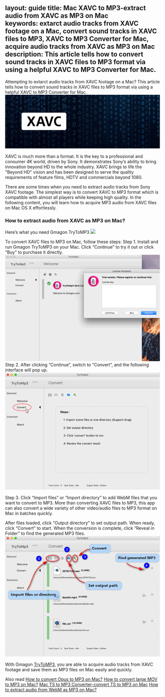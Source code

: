 layout: guide
title: Mac XAVC to MP3-extract audio from XAVC as MP3 on Mac   
keywords: extarct audio tracks from XAVC footage on a Mac, convert sound tracks in XAVC files to MP3, XAVC to MP3 Converter for Mac, acquire audio tracks from XAVC as MP3 on Mac
description: This article tells how to convert sound tracks in XAVC files to MP3 format via using a helpful XAVC to MP3 Converter for Mac.     
--- 
Attempting to extarct audio tracks from XAVC footage on a Mac? This article tells how to convert sound tracks in XAVC files to MP3 format via using a helpful XAVC to MP3 Converter for Mac. 
![](../img/xavc-to-mp3.jpg)

XAVC is much more than a format. It is the key to a professional and consumer 4K world, driven by Sony. It demonstrates Sony’s ability to bring innovation beyond HD to the whole industry. XAVC brings to life the "Beyond HD" vision and has been designed to serve the quality requirements of feature films, HDTV and commercials beyond 1080.

There are some times when you need to extract audio tracks from Sony XAVC footage. The simplest way is to convert XAVC to MP3 format which is compatible with almost all players while keeping high quality. In the following content, you will learn how to acquire MP3 audio from XAVC files on Mac OS X effortlessly.
### How to extract audio from XAVC as MP3 on Mac?
Here’s what you need
Gmagon TryToMP3
<a href="https://gmagon.com/products/store/trytomp3/" target="_blank"> <img src="https://gmagon.com/asset/images/free-download.png"/></a>

To convert XAVC files to MP3 on Mac, follow these steps: 
Step 1. Install and run Gmagon TryToMP3 on your Mac. Click “Continue” to try it out or click “Buy” to purchase it directly.  
![](../img/continue.png)
Step 2. After clicking “Continue”, switch to “Convert”, and the following interface will pop up.           
![](../img/convert.png)     

Step 3. Click “Import files” or “Import directory” to add WebM files that you want to convert to MP3. More than converting XAVC files to MP3, this app can also convert a wide variety of other video/audio files to MP3 format on Mac in batches quickly.

After files loaded, click “Output directory” to set output path. When ready, click “Convert” to start. When the conversion is complete, click “Reveal in Folder” to find the generated MP3 files.  
![](../img/steps.png)   

With Gmagon <a href="https://gmagon.com/products/store/trytomp3/" target="_blank">TryToMP3</a>, you are able to acquire audio tracks from XAVC footage and save them as MP3 files on Mac easily and quickly.

Also read
<a href="https://gmagon.com/guide/trytomp3/convert-opus-to-mp3-mac.html" target="_blank" >How to convert Opus to MP3 on Mac?</a>
<a href="https://gmagon.com/guide/trytomp3/convert-3gp-to-mp3-mac.html" target="_blank" >How to convert large MOV to MP3 on Mac?</a>
<a href="https://gmagon.com/guide/trytomp3/mac-ts-to-mp3-converter.html" target="_blank" >Mac TS to MP3 Converter-convert TS to MP3 on Mac</a>
<a href="https://gmagon.com/guide/trytomp3/extract-webm-audio-as-mp3.html" target="_blank" >How to extract audio from WebM as MP3 on Mac?</a>